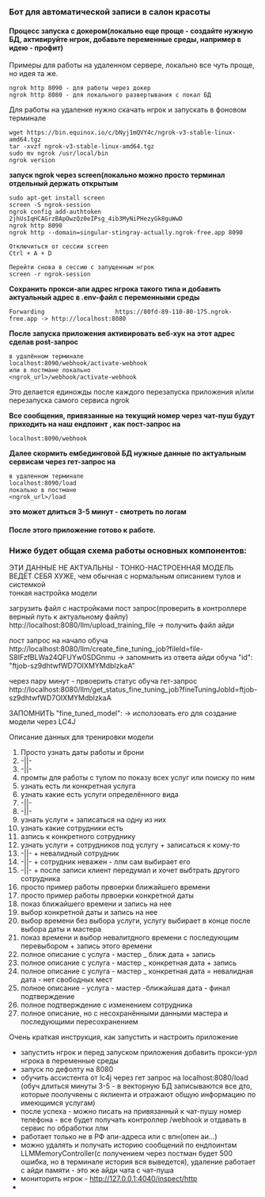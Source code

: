 ### Бот для автоматической записи в салон красоты

#### Процесс запуска с докером(локально еще проще - создайте нужную БД, активируйте нгрок, добавьте переменные среды, например в идею - профит)

Примеры для работы на удаленном сервере, локально все чуть проще, но идея та же.
```
ngrok http 8090 - для работы через докер
ngrok http 8080 - для локального развертывания с локал БД
```

Для работы на удаленке нужно скачать нгрок и запускать в фоновом терминале
``` 
wget https://bin.equinox.io/c/bNyj1mQVY4c/ngrok-v3-stable-linux-amd64.tgz
tar -xvzf ngrok-v3-stable-linux-amd64.tgz
sudo mv ngrok /usr/local/bin
ngrok version
```

**запуск ngrok через screen(локально можно просто терминал отдельный держать открытым**
```
sudo apt-get install screen
screen -S ngrok-session
ngrok config add-authtoken 2jhUsIqHCAGrzBApOwzQz0eIPsg_4ib3MyNiPHezyGk8guWwD
ngrok http 8090
ngrok http --domain=singular-stingray-actually.ngrok-free.app 8090

Отключиться от сессии screen
Ctrl + A + D

Перейти снова в сессию с запущенным нгрок
screen -r ngrok-session
```
**Сохранить прокси-апи адрес нгрока такого типа  и добавить актуальный адрес в .env-файл с переменными среды**
``` 
Forwarding                    https://80fd-89-110-80-175.ngrok-free.app -> http://localhost:8080
```

**После запуска приложения активировать веб-хук на этот адрес сделав post-запрос**
``` 
в удалённом терминале
localhost:8090/webhook/activate-webhook
или в постмане локально
<ngrok_url>/webhook/activate-webhook
```
Это делается единожды после каждого перезапуска приложения и/или перезапуска самого сервиса ngrok

**Все сообщения, привязанные на текущий номер через чат-пуш будут приходить на наш ендпоинт , как пост-запрос на**
``` 
localhost:8090/webhook
```

**Далее скормить ембединговой БД нужные данные по актуальным сервисам через гет-запрос на**
``` 
в удаленном терминале
localhost:8090/load
локально в постмане
<ngrok_url>/load

```
**это может длиться 3-5 минут - смотреть по логам**

#### После этого приложение готово к работе.

### Ниже будет общая схема работы основных компонентов:



   
ЭТИ ДАННЫЕ НЕ АКТУАЛЬНЫ - ТОНКО-НАСТРОЕННАЯ МОДЕЛЬ ВЕДЁТ СЕБЯ ХУЖЕ, чем обычная с нормальным описанием тулов и системкой   
тонкая настройка модели

загрузить файл с настройками
пост запрос(проверить в контроллере верный путь к актуальному файлу)
http://localhost:8080/llm/upload_training_file
-> получить файл айди

пост запрос на начало обуча
http://localhost:8080/llm/create_fine_tuning_job?fileId=file-S8IFzfBLWa24QFUYw0SDGnmu
-> запомнить из ответа айди обуча "id": "ftjob-sz9dhtwfWD7OIXMYMdbIzkaA"

через пару минут - првоерить статус обуча
гет-запрос
http://localhost:8080/llm/get_status_fine_tuning_job?fineTuningJobId=ftjob-sz9dhtwfWD7OIXMYMdbIzkaA

ЗАПОМНИТЬ "fine_tuned_model": -> исползовать его для создание модели через LC4J


Описание данных для тренировки модели
1. Просто узнать даты работы и брони
2. -||-
3. -||-
4. промты для работы с тулом по показу всех услуг или поиску по ним
5. узнать есть ли конкретная услуга
6. узнать какие есть услуги определённого вида
7. -||-
8. -||-
9. узнать услуги + записаться на одну из них
10. узнать какие сотрудники есть
11. азпись к конкретного сотруднику
12. узнать услуги + сотрудников под услугу + записаться к кому-то
13. -||- + невалидный сотрудник
14. -||- + сотрудник неважен - ллм сам выбирает его
15. -||- + после записи клиент передумал и хочет выбтрать другого сотрудника
16. просто пример работы првоерки ближайшего времени
17. просто пример работы првоерки конкретной даты 
18. показ ближайшего времени и запись на нее
19. выбор конкретной даты и запись на нее
20. выбор времени без выбора услуги, услугу выбирает в конце после выбора даты и мастера
21. показ времени и выбор невалитдного времени с последующим перевыбором + запись этого времени
22. полное описание с услуга - мастер _ ближ дата + запись
23. полное описание с услуга - мастер _ конкретная дата + запись
24. полное описание с услуга - мастер _ конкретная дата = невалидная дата - нет свободных мест
25. полное описание - услуга - мастер -ближайшая дата - финал подтверждение
26. полное подтверждение с изменением сотрудника
27. полное описание, но с несохранёнными данными мастера и последующими  пересохранением

Очень краткая инструкция, как запустить и настроить приложение

- запустить нгрок и перед запуском приложения добавить прокси-урл нгрока в переменные среды
- запуск по дефолту на  8080
- обучить ассистента от lc4j через гет запрос на localhost:8080/load (обуч длиться минуты 3-5 - в векторную БД записываются все дто, которые поолучяены с яклиента и отражают общую информацию по имеющимся услугам)
- после успеха - можно писать на привязанный к чат-пушу номер телефона - все будет получать контроллер /webhook и отдавать в сервис по обработки ллм
- работает только не в РФ апи-адреса или с впн(опен аи...)
- можно удалять и получать историю сообщений по ендпоинтам LLMMemoryController(с получением через постман будет 500 ошибка, но в терминале история вся выведется), удаление работает с айди памяти - это же айди чата с чат-пуша
- мониторить нгрок - http://127.0.0.1:4040/inspect/http
- 



